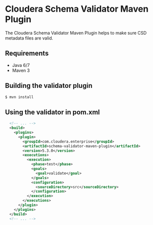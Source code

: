 Cloudera Schema Validator Maven Plugin
==========

The Cloudera Schema Validator Maven Plugin helps to 
make sure CSD metadata files are valid.

Requirements
------------

* Java 6/7
* Maven 3


Building the validator plugin
-----------------------------

```bash
$ mvn install
```

Using the validator in pom.xml
------------------------------

```xml
  <!-- ... -->
  <build>
    <plugins>
      <plugin>
        <groupId>com.cloudera.enterprise</groupId>
        <artifactId>schema-validator-maven-plugin</artifactId>
        <version>5.3.0</version>
        <executions>
          <execution>
            <phase>test</phase>
            <goals>
              <goal>validate</goal>
            </goals>
            <configuration>
              <sourceDirectory>src</sourceDirectory>
            </configuration>
          </execution>
        </executions>
      </plugin>
    </plugins>
  </build>
  <!-- ... -->
```